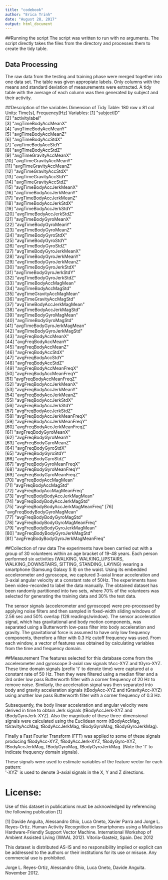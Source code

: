 ```yaml
---
title: "codebook"
author: "Erica Trinh"
date: "August 28, 2017"
output: html_document
---
```

##Running the script
The script was written to run with no arguments. The script directly takes the files from the directory and processes them to create the tidy table.

## Data Processing
The raw data from the testing and training phase were merged together into one data set. The table was given appropiate labels. Only columns with the means and standard deviation of measurements were extracted. A tidy table with the average of each column was then generated by subject and their activity.

##Description of the variables 
Dimension of Tidy Table: 180 row x 81 col
Units: Time[s], Frequency[Hz] 
Variables:
 [1] "subjectID"                         
 [2] "activitylabel"                     
 [3] "avgTimeBodyAccMeanX"               
 [4] "avgTimeBodyAccMeanY"               
 [5] "avgTimeBodyAccMeanZ"               
 [6] "avgTimeBodyAccStdX"                
 [7] "avgTimeBodyAccStdY"                
 [8] "avgTimeBodyAccStdZ"                
 [9] "avgTimeGravityAccMeanX"            
[10] "avgTimeGravityAccMeanY"            
[11] "avgTimeGravityAccMeanZ"            
[12] "avgTimeGravityAccStdX"             
[13] "avgTimeGravityAccStdY"             
[14] "avgTimeGravityAccStdZ"             
[15] "avgTimeBodyAccJerkMeanX"           
[16] "avgTimeBodyAccJerkMeanY"           
[17] "avgTimeBodyAccJerkMeanZ"           
[18] "avgTimeBodyAccJerkStdX"            
[19] "avgTimeBodyAccJerkStdY"            
[20] "avgTimeBodyAccJerkStdZ"            
[21] "avgTimeBodyGyroMeanX"              
[22] "avgTimeBodyGyroMeanY"              
[23] "avgTimeBodyGyroMeanZ"              
[24] "avgTimeBodyGyroStdX"               
[25] "avgTimeBodyGyroStdY"               
[26] "avgTimeBodyGyroStdZ"               
[27] "avgTimeBodyGyroJerkMeanX"          
[28] "avgTimeBodyGyroJerkMeanY"          
[29] "avgTimeBodyGyroJerkMeanZ"          
[30] "avgTimeBodyGyroJerkStdX"           
[31] "avgTimeBodyGyroJerkStdY"           
[32] "avgTimeBodyGyroJerkStdZ"           
[33] "avgTimeBodyAccMagMean"             
[34] "avgTimeBodyAccMagStd"              
[35] "avgTimeGravityAccMagMean"          
[36] "avgTimeGravityAccMagStd"           
[37] "avgTimeBodyAccJerkMagMean"         
[38] "avgTimeBodyAccJerkMagStd"          
[39] "avgTimeBodyGyroMagMean"            
[40] "avgTimeBodyGyroMagStd"             
[41] "avgTimeBodyGyroJerkMagMean"        
[42] "avgTimeBodyGyroJerkMagStd"         
[43] "avgFreqBodyAccMeanX"               
[44] "avgFreqBodyAccMeanY"               
[45] "avgFreqBodyAccMeanZ"               
[46] "avgFreqBodyAccStdX"                
[47] "avgFreqBodyAccStdY"                
[48] "avgFreqBodyAccStdZ"                
[49] "avgFreqBodyAccMeanFreqX"           
[50] "avgFreqBodyAccMeanFreqY"           
[51] "avgFreqBodyAccMeanFreqZ"           
[52] "avgFreqBodyAccJerkMeanX"           
[53] "avgFreqBodyAccJerkMeanY"           
[54] "avgFreqBodyAccJerkMeanZ"           
[55] "avgFreqBodyAccJerkStdX"            
[56] "avgFreqBodyAccJerkStdY"            
[57] "avgFreqBodyAccJerkStdZ"            
[58] "avgFreqBodyAccJerkMeanFreqX"       
[59] "avgFreqBodyAccJerkMeanFreqY"       
[60] "avgFreqBodyAccJerkMeanFreqZ"       
[61] "avgFreqBodyGyroMeanX"              
[62] "avgFreqBodyGyroMeanY"              
[63] "avgFreqBodyGyroMeanZ"              
[64] "avgFreqBodyGyroStdX"               
[65] "avgFreqBodyGyroStdY"               
[66] "avgFreqBodyGyroStdZ"               
[67] "avgFreqBodyGyroMeanFreqX"          
[68] "avgFreqBodyGyroMeanFreqY"          
[69] "avgFreqBodyGyroMeanFreqZ"          
[70] "avgFreqBodyAccMagMean"             
[71] "avgFreqBodyAccMagStd"              
[72] "avgFreqBodyAccMagMeanFreq"         
[73] "avgFreqBodyBodyAccJerkMagMean"     
[74] "avgFreqBodyBodyAccJerkMagStd"      
[75] "avgFreqBodyBodyAccJerkMagMeanFreq" 
[76] "avgFreqBodyBodyGyroMagMean"        
[77] "avgFreqBodyBodyGyroMagStd"         
[78] "avgFreqBodyBodyGyroMagMeanFreq"    
[79] "avgFreqBodyBodyGyroJerkMagMean"    
[80] "avgFreqBodyBodyGyroJerkMagStd"     
[81] "avgFreqBodyBodyGyroJerkMagMeanFreq"

##Collection of raw data
The experiments have been carried out with a group of 30 volunteers within an age bracket of 19-48 years. Each person performed six activities (WALKING, WALKING_UPSTAIRS, WALKING_DOWNSTAIRS, SITTING, STANDING, LAYING) wearing a smartphone (Samsung Galaxy S II) on the waist. Using its embedded accelerometer and gyroscope, we captured 3-axial linear acceleration and 3-axial angular velocity at a constant rate of 50Hz. The experiments have been video-recorded to label the data manually. The obtained dataset has been randomly partitioned into two sets, where 70% of the volunteers was selected for generating the training data and 30% the test data. 

The sensor signals (accelerometer and gyroscope) were pre-processed by applying noise filters and then sampled in fixed-width sliding windows of 2.56 sec and 50% overlap (128 readings/window). The sensor acceleration signal, which has gravitational and body motion components, was separated using a Butterworth low-pass filter into body acceleration and gravity. The gravitational force is assumed to have only low frequency components, therefore a filter with 0.3 Hz cutoff frequency was used. From each window, a vector of features was obtained by calculating variables from the time and frequency domain. 

##Measurement
The features selected for this database come from the accelerometer and gyroscope 3-axial raw signals tAcc-XYZ and tGyro-XYZ. These time domain signals (prefix 't' to denote time) were captured at a constant rate of 50 Hz. Then they were filtered using a median filter and a 3rd order low pass Butterworth filter with a corner frequency of 20 Hz to remove noise. Similarly, the acceleration signal was then separated into body and gravity acceleration signals (tBodyAcc-XYZ and tGravityAcc-XYZ) using another low pass Butterworth filter with a corner frequency of 0.3 Hz. 

Subsequently, the body linear acceleration and angular velocity were derived in time to obtain Jerk signals (tBodyAccJerk-XYZ and tBodyGyroJerk-XYZ). Also the magnitude of these three-dimensional signals were calculated using the Euclidean norm (tBodyAccMag, tGravityAccMag, tBodyAccJerkMag, tBodyGyroMag, tBodyGyroJerkMag). 

Finally a Fast Fourier Transform (FFT) was applied to some of these signals producing fBodyAcc-XYZ, fBodyAccJerk-XYZ, fBodyGyro-XYZ, fBodyAccJerkMag, fBodyGyroMag, fBodyGyroJerkMag. (Note the 'f' to indicate frequency domain signals). 

These signals were used to estimate variables of the feature vector for each pattern:  
'-XYZ' is used to denote 3-axial signals in the X, Y and Z directions.

License:
========
Use of this dataset in publications must be acknowledged by referencing the following publication [1] 

[1] Davide Anguita, Alessandro Ghio, Luca Oneto, Xavier Parra and Jorge L. Reyes-Ortiz. Human Activity Recognition on Smartphones using a Multiclass Hardware-Friendly Support Vector Machine. International Workshop of Ambient Assisted Living (IWAAL 2012). Vitoria-Gasteiz, Spain. Dec 2012

This dataset is distributed AS-IS and no responsibility implied or explicit can be addressed to the authors or their institutions for its use or misuse. Any commercial use is prohibited.

Jorge L. Reyes-Ortiz, Alessandro Ghio, Luca Oneto, Davide Anguita. November 2012.

